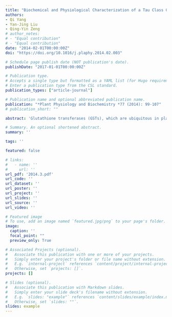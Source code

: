```yaml
---
title: "Biochemical and Physiological Characterization of a Tau Class Glutathione Transferase from Rice (oryza Sativa)"
authors:
- Qi Yang
- Yan-Jing Liu
- Qing-Yin Zeng
# author_notes:
# - "Equal contribution"
# - "Equal contribution"
date: "2014-02-01T00:00:00Z"
doi: "https://doi.org/10.1016/j.plaphy.2014.02.003" 

# Schedule page publish date (NOT publication's date).
publishDate: "2017-01-01T00:00:00Z"

# Publication type.
# Accepts a single type but formatted as a YAML list (for Hugo requirements).
# Enter a publication type from the CSL standard.
publication_types: ["article-journal"]

# Publication name and optional abbreviated publication name.
publication: "*Plant Physiology and Biochemistry *77 (2014): 99-107"
# publication_short: ""

abstract: 'Glutathione transferases (GSTs), which are ubiquitous in plants, play a major role in the detoxification of xenobiotics and oxidative stress metabolism. Due to their role in herbicide detoxification, previous studies of plant GSTs have mainly focused on agricultural plants. In contrast, functional information regarding gymnosperm GSTs is scarce. In this study, we cloned 27 full-length GST genes from the deciduous conifer Larix kaempferi, which is widely distributed across the cooler regions of the northern hemisphere. As with the angiosperm GST gene family, Larix GSTs are divided into eight classes, and tau class GSTs are the most numerous. Compared to the other seven classes of GSTs, Larix tau GST genes show substantially more variation in their expression patterns. The purified Larix GST proteins showed different substrate specificities, substrate activities, and kinetic characteristics. The pH and temperature profiles of purified Larix GST proteins showed broad optimum pH and temperature ranges for enzymatic activity, suggesting that Larix GSTs have evolutionary adaptations to various adverse environments. Taken together, this study provides comprehensive insight into the gymnosperm GST gene family.'

# Summary. An optional shortened abstract.
summary: ''

tags: ''

featured: false

# links:
#   - name: ''
#     url: ''
url_pdf: '2014.3.pdf'
url_code: ''
url_dataset: ''
url_poster: ''
url_project: ''
url_slides: ''
url_source: ''
url_video: ''

# Featured image
# To use, add an image named `featured.jpg/png` to your page's folder. 
image:
  caption: ''
  focal_point: ""
  preview_only: True

# Associated Projects (optional).
#   Associate this publication with one or more of your projects.
#   Simply enter your project's folder or file name without extension.
#   E.g. `internal-project` references `content/project/internal-project/index.md`.
#   Otherwise, set `projects: []`.
projects: []

# Slides (optional).
#   Associate this publication with Markdown slides.
#   Simply enter your slide deck's filename without extension.
#   E.g. `slides: "example"` references `content/slides/example/index.md`.
#   Otherwise, set `slides: ""`.
slides: example
---
```



